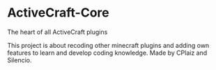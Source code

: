# ActiveCraft-Core
The heart of all ActiveCraft plugins

This project is about recoding other minecraft plugins and adding own features to learn and develop coding knowledge.
Made by CPlaiz and Silencio.
